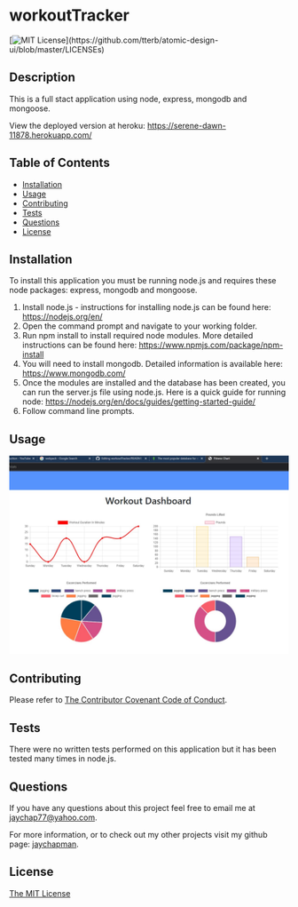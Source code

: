 # workoutTracker

[![MIT License](https://img.shields.io/apm/l/atomic-design-ui.svg?)](https://github.com/tterb/atomic-design-ui/blob/master/LICENSEs)

## Description 

This is a full stact application using node, express, mongodb and mongoose.

View the deployed version at heroku: https://serene-dawn-11878.herokuapp.com/

## Table of Contents

* [Installation](#installation)
* [Usage](#usage)
* [Contributing](#Contributing)
* [Tests](#Tests)
* [Questions](#Questions)
* [License](#license)

## Installation

To install this application you must be running node.js and requires these node packages: express, mongodb and mongoose.

1. Install node.js - instructions for installing node.js can be found here: https://nodejs.org/en/
2. Open the command prompt and navigate to your working folder.
3. Run npm install to install required node modules. More detailed instructions can be found here: https://www.npmjs.com/package/npm-install
4. You will need to install mongodb. Detailed information is available here: https://www.mongodb.com/
5. Once the modules are installed and the database has been created, you can run the server.js file using node.js. Here is a quick guide for running node: https://nodejs.org/en/docs/guides/getting-started-guide/
6. Follow command line prompts.

## Usage


![screenshot](/public/assets/img/screenshot.jpg)


## Contributing

Please refer to [The Contributor Covenant Code of Conduct](https://www.contributor-covenant.org/version/2/0/code_of_conduct/).

## Tests

There were no written tests performed on this application but it has been tested many times in node.js.

## Questions

If you have any questions about this project feel free to email me at jaychap77@yahoo.com. 

For more information, or to check out my other projects visit my github page: [jaychapman](https://github.com/jaychapman).

## License


[The MIT License](https://opensource.org/licenses/MIT)

